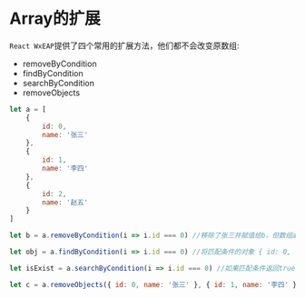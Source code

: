 # Array的扩展

`React WxEAP`提供了四个常用的扩展方法，他们都不会改变原数组:
* removeByCondition
* findByCondition
* searchByCondition
* removeObjects

```js
let a = [
    {   
        id: 0,
        name: '张三'
    },
    {
        id: 1,
        name: '李四'
    },
    {
        id: 2,
        name: '赵五'
    }
]

let b = a.removeByCondition(i => i.id === 0) //移除了张三并赋值给b，但数组a保持不变

let obj = a.findByCondition(i => i.id === 0) //将匹配条件的对象 { id: 0, name: '张三' }赋值给obj

let isExist = a.searchByCondition(i => i.id === 0) //如果匹配条件返回true，否则返回false

let c = a.removeObjects({ id: 0, name: '张三' }, { id: 1, name: '李四' }) //删除数组中相同的对象，不匹配则不删除，返回删除后的数组

```